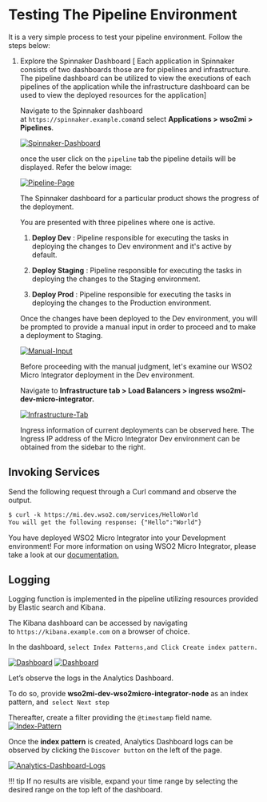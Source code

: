 # Testing The Pipeline Environment
It is a very simple process to test your pipeline environment. 
Follow the steps below:

1.  Explore the Spinnaker Dashboard [ Each application in Spinnaker consists of two dashboards those are for pipelines and infrastructure. 
The pipeline dashboard can be utilized to view the executions of each pipelines of the application while the infrastructure dashboard can be used to view the deployed resources for the application]
    
    Navigate to the Spinnaker dashboard
    at `https://spinnaker.example.com`and
    select **Applications > wso2mi > Pipelines**.
    
    [ ![Spinnaker-Dashboard]({{base_path}}/assets/img/integrate/k8s_pipeline/testing_pipeline/testing-mi-2.png) ]({{base_path}}/assets/img/integrate/k8s_pipeline/testing_pipeline/testing-mi-2.png)
    
    once the user click on the `pipeline` tab the pipeline details will be displayed. Refer the below image: 
    
    [ ![Pipeline-Page]({{base_path}}/assets/img/integrate/k8s_pipeline/testing_pipeline/test-mi-3.png) ]({{base_path}}/assets/img/integrate/k8s_pipeline/testing_pipeline/test-mi-3.png)
    
    The Spinnaker dashboard for a particular product shows the progress
    of the deployment.
    
    You are presented with three pipelines where one is active.
    
    1.  **Deploy Dev** : Pipeline responsible for executing the tasks in
        deploying the changes to Dev environment and it's active by
        default. 
    
    2.  **Deploy Staging** : Pipeline responsible for executing the tasks in
        deploying the changes to the Staging environment.
    
    3.  **Deploy Prod** : Pipeline responsible for executing the tasks in
        deploying the changes to the Production environment.
    
    Once the changes have been deployed to the Dev environment, you will
    be prompted to provide a manual input in order to proceed and to
    make a deployment to Staging.
    
    [ ![Manual-Input]({{base_path}}/assets/img/integrate/k8s_pipeline/testing_pipeline/test-mi-4.png) ]({{base_path}}/assets/img/integrate/k8s_pipeline/testing_pipeline/test-mi-4.png)
    
    Before proceeding with the manual judgment, let's examine our WSO2
    Micro Integrator deployment in the Dev environment.
    
    Navigate to **Infrastructure tab > Load Balancers > ingress
    wso2mi-dev-micro-integrator.**
    
    [ ![Infrastructure-Tab]({{base_path}}/assets/img/integrate/k8s_pipeline/testing_pipeline/test-mi-5.png) ]({{base_path}}/assets/img/integrate/k8s_pipeline/testing_pipeline/test-mi-5.png)
    
    Ingress information of current deployments can be observed here. The
    Ingress IP address of the Micro Integrator Dev environment can be
    obtained from the sidebar to the right.

## Invoking Services

Send the following request through a Curl command and observe the
output.

``` xml
$ curl -k https://mi.dev.wso2.com/services/HelloWorld  
You will get the following response: {"Hello":"World"}

```
You have deployed WSO2 Micro Integrator into your Development
environment! For more information on using WSO2 Micro Integrator, please take a look
at our [documentation.]({{base_path}}/integrate/integration-overview)

## Logging

Logging function is implemented in the pipeline utilizing resources
provided by Elastic search and Kibana.

The Kibana dashboard can be accessed by navigating
to `https://kibana.example.com` on a browser of choice.

In the dashboard, `select Index Patterns,and Click Create index
pattern.`

[ ![Dashboard]({{base_path}}/assets/img/integrate/k8s_pipeline/testing_pipeline/test-mi-6.png)]({{base_path}}/assets/img/integrate/k8s_pipeline/testing_pipeline/test-mi-6.png)
[ ![Dashboard]({{base_path}}/assets/img/integrate/k8s_pipeline/testing_pipeline/test-mi-7.png)]({{base_path}}/assets/img/integrate/k8s_pipeline/testing_pipeline/test-mi-7.png)
  

Let’s observe the logs in the Analytics Dashboard.

To do so, provide **wso2mi-dev-wso2micro-integrator-node** as an index
pattern, and` select Next step`

Thereafter, create a filter providing the `@timestamp` field name.
[![Index-Pattern]({{base_path}}/assets/img/integrate/k8s_pipeline/testing_pipeline/test-mi-8.png)]({{base_path}}/assets/img/integrate/k8s_pipeline/testing_pipeline/test-mi-8.png)

Once the **index pattern** is created, Analytics Dashboard logs can be
observed by clicking the `Discover button` on the left of the page.

[ ![Analytics-Dashboard-Logs]({{base_path}}/assets/img/integrate/k8s_pipeline/testing_pipeline/test-mi-9.png)]({{base_path}}/assets/img/integrate/k8s_pipeline/testing_pipeline/test-mi-9.png)

!!! tip
    If no results are visible, expand your time range by selecting the desired range on the top left of the dashboard.
